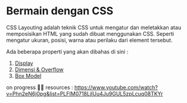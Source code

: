 # Bermain dengan CSS

CSS Layouting adalah teknik CSS untuk mengatur dan meletakkan atau memposisikan HTML yang sudah dibuat menggunakan CSS. Seperti mengatur ukuran, posisi, warna atau perilaku dari element tersebut.

Ada beberapa properti yang akan dibahas di sini :

1. [Display](display.md)
2. [Dimensi & Overflow](dimensi-overflow.md)
3. [Box Model](box-model.md)

on progress 🐱‍🏍
resources : https://www.youtube.com/watch?v=Phn2eN6j0pg&list=PLFIM0718LjIUu4Ju9GUL5zpLcuq08TKYr
